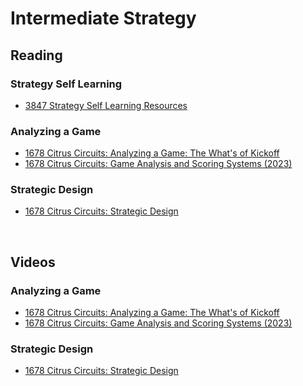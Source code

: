 # Intermediate Strategy <br>

## Reading <br>

### Strategy Self Learning <br>
- [3847 Strategy Self Learning Resources](https://docs.google.com/presentation/d/e/2PACX-1vSy-8s-4XXQzaCPwl0z96Vf6cmYHZW4wV-1cg-45YATyMupomRWASyu-JF91rE5oS8j0yKG82LyJ7BY/pub?start=false&loop=false&delayms=3000&slide=id.p)

### Analyzing a Game <br>
- [1678 Citrus Circuits: Analyzing a Game: The What's of Kickoff](https://www.citruscircuits.org/uploads/6/9/3/4/6934550/analyzing_a_game.pdf)
- [1678 Citrus Circuits: Game Analysis and Scoring Systems (2023)](https://www.citruscircuits.org/uploads/6/9/3/4/6934550/game_analysis_2023.pptx)

### Strategic Design <br>
- [1678 Citrus Circuits: Strategic Design](https://www.citruscircuits.org/uploads/6/9/3/4/6934550/strategic_design_2022.pdf)

<br>

## Videos <br>

### Analyzing a Game <br>
- [1678 Citrus Circuits: Analyzing a Game: The What's of Kickoff](https://www.youtube.com/watch?v=T8jixiVZDhQ)
- [1678 Citrus Circuits: Game Analysis and Scoring Systems (2023)](https://youtu.be/EEF-r9oF0JY?si=yJOxVAxTXtku3ZOn)

### Strategic Design <br>
- [1678 Citrus Circuits: Strategic Design](https://youtu.be/j-wOaF65cTU?si=pFEyX9pKhA1FJBdH)

<br>
